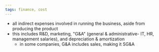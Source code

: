 ```yaml
---
tags: finance, cost
---
```


- all indirect expenses involved in running the business, aside from producing the product
- this includes R&D, marketing, "G&A" (general & administrative- IT, HR, management salaries), and depreciation & amortization
	- in some companies, G&A includes sales, making it SG&A